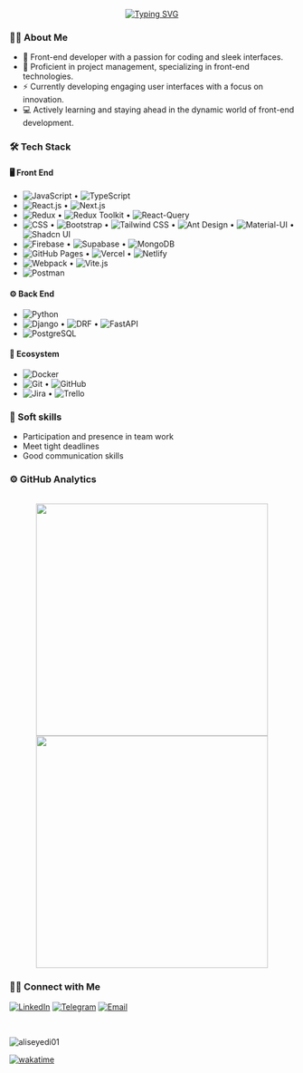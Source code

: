 <p align="center">
  <a align="center" href="https://git.io/typing-svg">
    <img src="https://readme-typing-svg.demolab.com?font=Fira+Code&pause=1000&width=435&lines=Welcome👋+To+My+Github+Page;Hello+I'm+Ali😎+ Seyedi;I'm+a+Front-End+Developer💻;With+Creative+Idea💎+and+Precision;Feel+Free+To+Explore🔍+My+Projects;" alt="Typing SVG" />
  </a>
</p>

### 👩‍💻 About Me

- 🚀 Front-end developer with a passion for coding and sleek interfaces.
- 🧠 Proficient in project management, specializing in front-end technologies.
- ⚡ Currently developing engaging user interfaces with a focus on innovation.
- 💻 Actively learning and staying ahead in the dynamic world of front-end development.

### 🛠 Tech Stack

#### 🖥 Front End

- ![JavaScript](https://img.shields.io/badge/-JavaScript-333333?style=flat&logo=javascript) • ![TypeScript](https://img.shields.io/badge/-TypeScript-333333?style=flat&logo=typescript)
- ![React.js](https://img.shields.io/badge/-React.js-333333?style=flat&logo=react) • ![Next.js](https://img.shields.io/badge/-Next.js-333333?style=flat&logo=next-dot-js)
- ![Redux](https://img.shields.io/badge/-Redux-333333?style=flat&logo=redux) • ![Redux Toolkit](https://img.shields.io/badge/-Redux_Toolkit-333333?style=flat&logo=redux) • ![React-Query](https://img.shields.io/badge/-React_Query-333333?style=flat&logo=react-query)
- ![CSS](https://img.shields.io/badge/-CSS-333333?style=flat&logo=css3) • ![Bootstrap](https://img.shields.io/badge/-Bootstrap-333333?style=flat&logo=bootstrap) • ![Tailwind CSS](https://img.shields.io/badge/-Tailwind_CSS-333333?style=flat&logo=tailwind-css) • ![Ant Design](https://img.shields.io/badge/-Ant_Design-333333?style=flat&logo=ant-design) • ![Material-UI](https://img.shields.io/badge/-Material_UI-333333?style=flat&logo=material-ui) • ![Shadcn UI](https://img.shields.io/badge/-Shadcn_UI-333333?style=flat)
- ![Firebase](https://img.shields.io/badge/-Firebase-333333?style=flat&logo=firebase) • ![Supabase](https://img.shields.io/badge/-Supabase-333333?style=flat) • ![MongoDB](https://img.shields.io/badge/-MongoDB-333333?style=flat&logo=mongodb)
- ![GitHub Pages](https://img.shields.io/badge/-GitHub_Pages-333333?style=flat&logo=github) • ![Vercel](https://img.shields.io/badge/-Vercel-333333?style=flat&logo=vercel) • ![Netlify](https://img.shields.io/badge/-Netlify-333333?style=flat&logo=netlify)
- ![Webpack](https://img.shields.io/badge/-Webpack-333333?style=flat&logo=webpack) • ![Vite.js](https://img.shields.io/badge/-Vite.js-333333?style=flat)
- ![Postman](https://img.shields.io/badge/-Postman-333333?style=flat&logo=postman)

#### ⚙️ Back End

- ![Python](https://img.shields.io/badge/-Python-333333?style=flat&logo=python)
- ![Django](https://img.shields.io/badge/-Django-333333?style=flat&logo=django) • ![DRF](https://img.shields.io/badge/-DRF-333333?style=flat&logo=django) • ![FastAPI](https://img.shields.io/badge/-FastAPI-333333?style=flat&logo=fastapi)
- ![PostgreSQL](https://img.shields.io/badge/-PostgreSQL-333333?style=flat&logo=postgresql)

#### 🎡 Ecosystem


-  ![Docker](https://img.shields.io/badge/-Docker-333333?style=flat&logo=docker)
-  ![Git](https://img.shields.io/badge/-Git-333333?style=flat&logo=git) • ![GitHub](https://img.shields.io/badge/-GitHub-333333?style=flat&logo=github)
-  ![Jira](https://img.shields.io/badge/-Jira-333333?style=flat&logo=jira) • ![Trello](https://img.shields.io/badge/-Trello-333333?style=flat&logo=trello)

### 👔 Soft skills

- Participation and presence in team work
- Meet tight deadlines
- Good communication skills

### ⚙️  GitHub Analytics

<!-- most used Language -->
<div align=center>

<br>
  <a href="#" title="aliseyedi01">
    <img width="410" align="center" src="https://github-readme-stats.vercel.app/api/top-langs/?username=aliseyedi01&layout=compact&langs_count=8&theme=gruvbox&border_color=AFD41B&hide_border=true" />
  </a>

<!-- Github Stats -->
  <a href="#"  title="aliseyedi01">
    <img align="center" width="410" src="https://github-readme-stats.vercel.app/api?username=aliseyedi01&show_icons=true&theme=gruvbox&border_color=AFD41B&hide_border=true" />
  </a>
</div>

### 🤝🏻  Connect with Me

<a href="https://www.linkedin.com/in/aliseyedi01/"><img alt="LinkedIn" src="https://img.shields.io/badge/LinkedIn-0077B5?style=for-the-badge&logo=linkedin&logoColor=white"></a>
<a href="https://t.me/aliseyedi01"><img alt="Telegram" src="https://img.shields.io/badge/telegram-fff?style=for-the-badge&logo=telegram&logoColor=blue"></a>
<a href="https://mail.google.com/mail/u/0/?view=cm&fs=1&to=aliseyedi07@gmail.com1"><img alt="Email" src="https://img.shields.io/badge/Gmail-D14836?style=for-the-badge&logo=gmail&logoColor=white"></a>

<br>
<!-- Review Stats -->
<p align="left"> <img src="https://komarev.com/ghpvc/?username=aliseyedi01&label=Profile%20views&color=0e75b6&style=flat" alt="aliseyedi01" /> </p>

[![wakatime](https://wakatime.com/badge/user/c9fd8738-3f8e-4ea0-9e3f-05c0f5ab8513.svg)](https://wakatime.com/@c9fd8738-3f8e-4ea0-9e3f-05c0f5ab8513)
